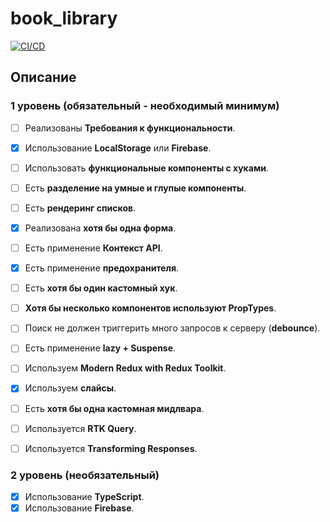 # book_library

[![CI/CD](https://github.com/Kotovar/book_library/actions/workflows/main.yml/badge.svg)](https://github.com/Kotovar/book_library/actions/workflows/main.yml)

## Описание

### 1 уровень (обязательный - необходимый минимум)

- [ ] Реализованы **Требования к функциональности**.
- [x] Использование **LocalStorage** или **Firebase**.
- [ ] Использовать **функциональные компоненты с хуками**.
- [ ] Есть **разделение на умные и глупые компоненты**.
- [ ] Есть **рендеринг списков**.
- [x] Реализована **хотя бы одна форма**.
- [ ] Есть применение **Контекст API**.
- [x] Есть применение **предохранителя**.
- [ ] Есть **хотя бы один кастомный хук**.
- [ ] **Хотя бы несколько компонентов используют PropTypes**.
- [ ] Поиск не должен триггерить много запросов к серверу (**debounce**).
- [ ] Есть применение **lazy + Suspense**.

- [ ] Используем **Modern Redux with Redux Toolkit**.
- [x] Используем **слайсы**.
- [ ] Есть **хотя бы одна кастомная мидлвара**.
- [ ] Используется **RTK Query**.
- [ ] Используется **Transforming Responses**.

### 2 уровень (необязательный)

- [x] Использование **TypeScript**.
- [x] Использование **Firebase**.
